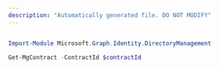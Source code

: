 ```yaml
---
description: "Automatically generated file. DO NOT MODIFY"
---
```


```powershell

Import-Module Microsoft.Graph.Identity.DirectoryManagement

Get-MgContract -ContractId $contractId

```